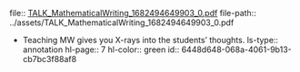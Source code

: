 file:: [TALK_MathematicalWriting_1682494649903_0.pdf](../assets/TALK_MathematicalWriting_1682494649903_0.pdf)
file-path:: ../assets/TALK_MathematicalWriting_1682494649903_0.pdf

- Teaching MW gives you X-rays into the studentsʼ thoughts.
  ls-type:: annotation
  hl-page:: 7
  hl-color:: green
  id:: 6448d648-068a-4061-9b13-cb7bc3f88af8